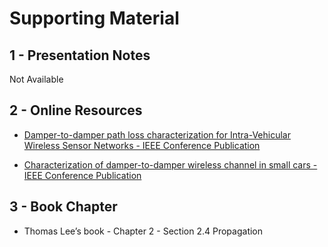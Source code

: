 # Supporting Material

## 1 - Presentation Notes

Not Available

## 2 - Online Resources

- [Damper-to-damper path loss characterization for Intra-Vehicular Wireless Sensor Networks - IEEE Conference Publication](https://ieeexplore.ieee.org/abstract/document/8231100)

- [Characterization of damper-to-damper wireless channel in small cars - IEEE Conference Publication](https://ieeexplore.ieee.org/abstract/document/8401014)

## 3 - Book Chapter

- Thomas Lee’s book - Chapter 2 - Section 2.4 Propagation
